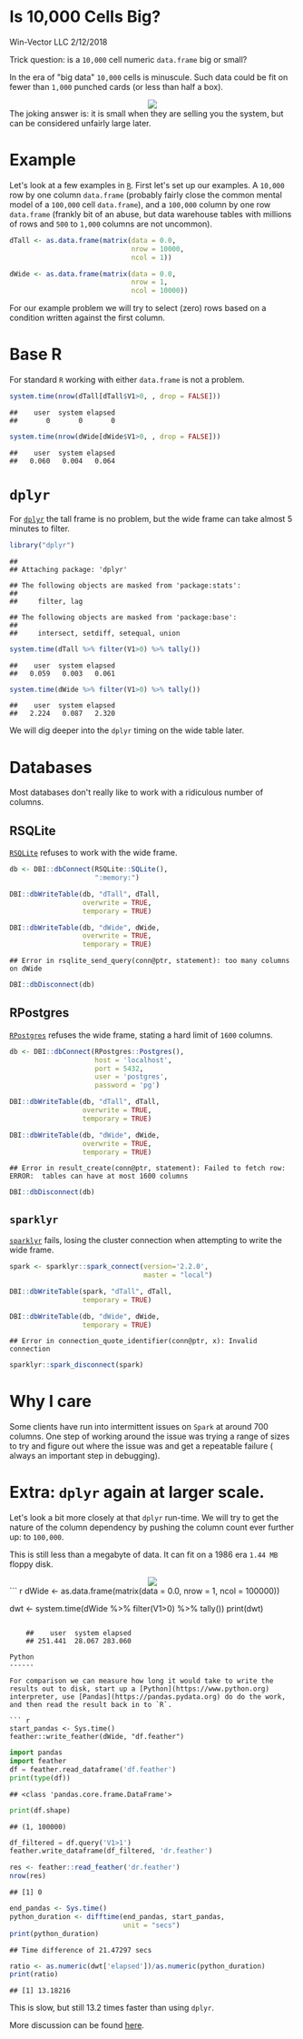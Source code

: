 Is 10,000 Cells Big?
================
Win-Vector LLC
2/12/2018

Trick question: is a `10,000` cell numeric `data.frame` big or small?

In the era of "big data" `10,000` cells is minuscule. Such data could be fit on fewer than `1,000` punched cards (or less than half a box).

<center>
<img src="punch-card.png">
</center>
The joking answer is: it is small when they are selling you the system, but can be considered unfairly large later.

Example
=======

Let's look at a few examples in [`R`](https://cran.r-project.org). First let's set up our examples. A `10,000` row by one column `data.frame` (probably fairly close the common mental model of a `100,000` cell `data.frame`), and a `100,000` column by one row `data.frame` (frankly bit of an abuse, but data warehouse tables with millions of rows and `500` to `1,000` columns are not uncommon).

``` r
dTall <- as.data.frame(matrix(data = 0.0, 
                              nrow = 10000, 
                              ncol = 1))

dWide <- as.data.frame(matrix(data = 0.0, 
                              nrow = 1,
                              ncol = 10000))
```

For our example problem we will try to select (zero) rows based on a condition written against the first column.

Base R
======

For standard `R` working with either `data.frame` is not a problem.

``` r
system.time(nrow(dTall[dTall$V1>0, , drop = FALSE]))
```

    ##    user  system elapsed 
    ##       0       0       0

``` r
system.time(nrow(dWide[dWide$V1>0, , drop = FALSE]))
```

    ##    user  system elapsed 
    ##   0.060   0.004   0.064

`dplyr`
=======

For [`dplyr`](https://CRAN.R-project.org/package=dplyr) the tall frame is no problem, but the wide frame can take almost 5 minutes to filter.

``` r
library("dplyr")
```

    ## 
    ## Attaching package: 'dplyr'

    ## The following objects are masked from 'package:stats':
    ## 
    ##     filter, lag

    ## The following objects are masked from 'package:base':
    ## 
    ##     intersect, setdiff, setequal, union

``` r
system.time(dTall %>% filter(V1>0) %>% tally())
```

    ##    user  system elapsed 
    ##   0.059   0.003   0.061

``` r
system.time(dWide %>% filter(V1>0) %>% tally())
```

    ##    user  system elapsed 
    ##   2.224   0.087   2.320

We will dig deeper into the `dplyr` timing on the wide table later.

Databases
=========

Most databases don't really like to work with a ridiculous number of columns.

RSQLite
-------

[`RSQLite`](https://CRAN.R-project.org/package=RSQLite) refuses to work with the wide frame.

``` r
db <- DBI::dbConnect(RSQLite::SQLite(), 
                     ":memory:")
```

``` r
DBI::dbWriteTable(db, "dTall", dTall,
                  overwrite = TRUE,
                  temporary = TRUE)

DBI::dbWriteTable(db, "dWide", dWide,
                  overwrite = TRUE,
                  temporary = TRUE)
```

    ## Error in rsqlite_send_query(conn@ptr, statement): too many columns on dWide

``` r
DBI::dbDisconnect(db)
```

RPostgres
---------

[`RPostgres`](https://CRAN.R-project.org/package=RPostgres) refuses the wide frame, stating a hard limit of `1600` columns.

``` r
db <- DBI::dbConnect(RPostgres::Postgres(),
                     host = 'localhost',
                     port = 5432,
                     user = 'postgres',
                     password = 'pg')
```

``` r
DBI::dbWriteTable(db, "dTall", dTall,
                  overwrite = TRUE,
                  temporary = TRUE)

DBI::dbWriteTable(db, "dWide", dWide,
                  overwrite = TRUE,
                  temporary = TRUE)
```

    ## Error in result_create(conn@ptr, statement): Failed to fetch row: ERROR:  tables can have at most 1600 columns

``` r
DBI::dbDisconnect(db)
```

`sparklyr`
----------

[`sparklyr`](https://CRAN.R-project.org/package=sparklyr) fails, losing the cluster connection when attempting to write the wide frame.

``` r
spark <- sparklyr::spark_connect(version='2.2.0', 
                                 master = "local")
```

``` r
DBI::dbWriteTable(spark, "dTall", dTall,
                  temporary = TRUE)

DBI::dbWriteTable(db, "dWide", dWide,
                  temporary = TRUE)
```

    ## Error in connection_quote_identifier(conn@ptr, x): Invalid connection

``` r
sparklyr::spark_disconnect(spark)
```

Why I care
==========

Some clients have run into intermittent issues on `Spark` at around 700 columns. One step of working around the issue was trying a range of sizes to try and figure out where the issue was and get a repeatable failure ( always an important step in debugging).

Extra: `dplyr` again at larger scale.
=====================================

Let's look a bit more closely at that `dplyr` run-time.
We will try to get the nature of the column dependency by pushing the column count ever further up: to `100,000`.

This is still less than a megabyte of data. It can fit on a 1986 era `1.44 MB` floppy disk.

<center>
<img src="Floppy_disk_300_dpi.jpg">
</center>
``` r
dWide <- as.data.frame(matrix(data = 0.0, 
                              nrow = 1,
                              ncol = 100000))

dwt <- system.time(dWide %>% filter(V1>0) %>% tally())
print(dwt)
```

    ##    user  system elapsed 
    ## 251.441  28.067 283.060

Python
------

For comparison we can measure how long it would take to write the results out to disk, start up a [Python](https://www.python.org) interpreter, use [Pandas](https://pandas.pydata.org) do do the work, and then read the result back in to `R`.

``` r
start_pandas <- Sys.time()
feather::write_feather(dWide, "df.feather")
```

``` python
import pandas
import feather
df = feather.read_dataframe('df.feather')
print(type(df))
```

    ## <class 'pandas.core.frame.DataFrame'>

``` python
print(df.shape)
```

    ## (1, 100000)

``` python
df_filtered = df.query('V1>1')
feather.write_dataframe(df_filtered, 'dr.feather')
```

``` r
res <- feather::read_feather('dr.feather')
nrow(res)
```

    ## [1] 0

``` r
end_pandas <- Sys.time()
python_duration <- difftime(end_pandas, start_pandas, 
                            unit = "secs")
print(python_duration)
```

    ## Time difference of 21.47297 secs

``` r
ratio <- as.numeric(dwt['elapsed'])/as.numeric(python_duration)
print(ratio)
```

    ## [1] 13.18216

This is slow, but still 13.2 times faster than using `dplyr`.

More discussion can be found [here](http://www.win-vector.com/blog/2018/02/is-10000-cells-big/).


